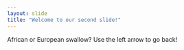 ```yaml
---
layout: slide
title: "Welcome to our second slide!"
---
```

African or European swallow?
Use the left arrow to go back!
